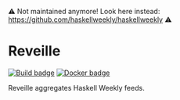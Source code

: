 :warning:
Not maintained anymore!
Look here instead:
<https://github.com/haskellweekly/haskellweekly>
:warning:

# Reveille

[![Build badge][]][Build status]
[![Docker badge][]][Docker status]

Reveille aggregates Haskell Weekly feeds.

[Build badge]: https://travis-ci.org/haskellweekly/reveille.svg?branch=master
[Build status]: https://travis-ci.org/haskellweekly/reveille
[Docker badge]: https://img.shields.io/docker/build/taylorfausak/reveille.svg?label=docker
[Docker status]: https://hub.docker.com/r/taylorfausak/reveille/
